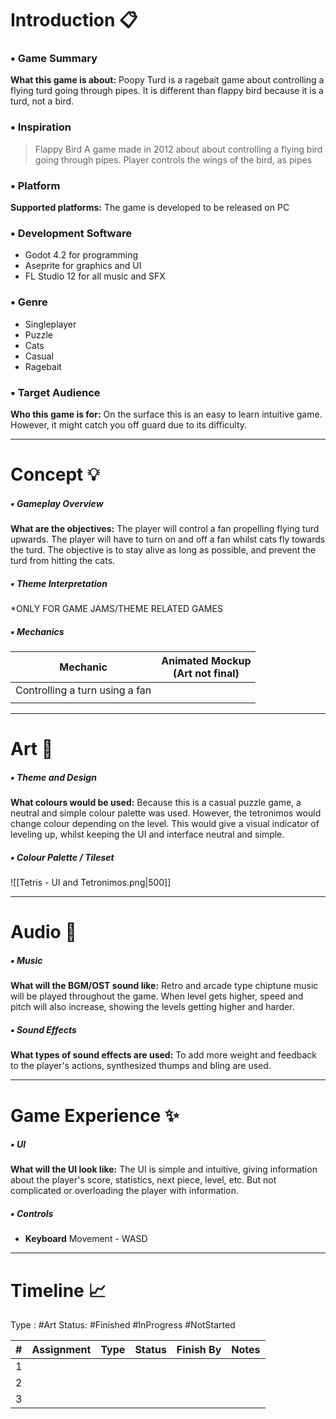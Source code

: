 # Introduction 📋

### ▪️ Game Summary
**What this game is about:**
	Poopy Turd is a ragebait game about controlling a flying turd going through pipes. It is different than flappy bird because it is a turd, not a bird.
### ▪️ Inspiration
>    Flappy Bird
>      A game made in 2012 about about controlling a flying bird going through pipes. Player controls the wings of the bird, as pipes 

### ▪️ Platform
**Supported platforms:**
	The game is developed to be released on PC

### ▪️ Development Software
- Godot 4.2 for programming
- Aseprite for graphics and UI
- FL Studio 12 for all music and SFX

### ▪️ Genre
- Singleplayer
- Puzzle
- Cats
- Casual
- Ragebait

### ▪️ Target Audience
**Who this game is for:**
	On the surface this is an easy to learn intuitive game. However, it might catch you off guard due to its difficulty.

---
# **Concept** 💡
##### ▪️ Gameplay Overview
**What are the objectives:**
	The player will control a fan propelling flying turd upwards. The player will have to turn on and off a fan whilst cats fly towards the turd. The objective is to stay alive as long as possible, and prevent the turd from hitting the cats.

##### ▪️ Theme Interpretation
   \*ONLY FOR GAME JAMS/THEME RELATED GAMES

##### ▪️ Mechanics
| Mechanic | Animated Mockup<br>(Art not final) |
| ---- | ---- |
| Controlling a turn using a fan |  |
|  |  |

---
# **Art** 🎨

##### ▪️ Theme and Design
**What colours would be used:**
	Because this is a casual puzzle game, a neutral and simple colour palette was used. However, the tetronimos would change colour depending on the level. This would give a visual indicator of leveling up, whilst keeping the UI and interface neutral and simple.
##### ▪️ Colour Palette / Tileset
![[Tetris - UI and Tetronimos.png|500]]

---
# **Audio** 🎸
##### ▪️ Music
**What will the BGM/OST sound like:**
	Retro and arcade type chiptune music will be played throughout the game. When level gets higher, speed and pitch will also increase, showing the levels getting higher and harder.

##### ▪️ Sound Effects
**What types of sound effects are used:**
	To add more weight and feedback to the player's actions, synthesized thumps and bling are used.

---
# **Game Experience** ✨
##### ▪️ UI
**What will the UI look like:**
	The UI is simple and intuitive, giving information about the player's score, statistics, next piece, level, etc. But not complicated or overloading the player with information.

##### ▪️ Controls
- **Keyboard**
	 Movement - WASD

---
# **Timeline** 📈

Type : #Art
Status: #Finished #InProgress #NotStarted 

| # | Assignment | Type | Status | Finish By | Notes |
| ---- | ---- | :--- | ---- | ---- | ---- |
| 1 |  |  |  |  |  |
| 2 |  |  |  |  |  |
| 3 |  |  |  |  |  |
